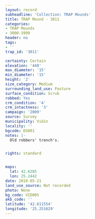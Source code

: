 ```yaml
---
layout: record
subheadline: 'Collection: TRAP Mounds'
title: TRAP Mound - 3011
categories:
- TRAP Mounds
- 3000-3999
header: no
tags:
- ''
trap_id: '3011'

certainty: Certain
elevation: '448'
max_diameter: '15'
min_diameter: '15'
height: '2'
size_category: Medium
surrounding_land_use: Pasture
surface_condition: Scrub
robbed: Yes
crm_condition: '4'
crm_intactness: '3'
campaign: '2009'
source: Survey
municipality: Vidin
locality: ''
bgcode: DS001
notes: |-
  Old robbers' trench's.


rights: standard


maps:
  lat: 42.6285
  lon: 25.2442
date: 2018-05-21
land_use_source: Not recorded
photo: None
bg_code: VID005
akb_code: ''
latitude: '42.611554'
longitude: '25.251629'
---
```

